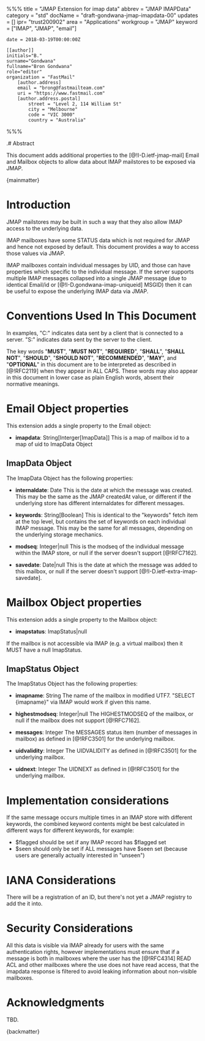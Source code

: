 %%%
    title = "JMAP Extension for imap data"
    abbrev = "JMAP IMAPData"
    category = "std"
    docName = "draft-gondwana-jmap-imapdata-00"
    updates = []
    ipr= "trust200902"
    area = "Applications"
    workgroup = "JMAP"
    keyword = ["IMAP", "JMAP", "email"]

    date = 2018-03-19T00:00:00Z

    [[author]]
    initials="B."
    surname="Gondwana"
    fullname="Bron Gondwana"
    role="editor"
    organization = "FastMail"
        [author.address]
        email = "brong@fastmailteam.com"
        uri = "https://www.fastmail.com"
        [author.address.postal]
            street = "Level 2, 114 William St"
            city = "Melbourne"
            code = "VIC 3000"
            country = "Australia"
%%%

.# Abstract

This document adds additional properties to the [@!I-D.ietf-jmap-mail]
Email and Mailbox objects to allow data about IMAP mailstores to be
exposed via JMAP.

{mainmatter}

# Introduction

JMAP mailstores may be built in such a way that they also allow IMAP
access to the underlying data.

IMAP mailboxes have some STATUS data which is not required for JMAP
and hence not exposed by default.  This document provides a way to
access those values via JMAP.

IMAP mailboxes contain individual messages by UID, and those can
have properties which specific to the individual message.  If the
server supports multiple IMAP messages collapsed into a single JMAP
message (due to identical Email/id or [@!I-D.gondwana-imap-uniqueid] MSGID)
then it can be useful to expose the underlying IMAP data via JMAP.

# Conventions Used In This Document


In examples, "C:" indicates data sent by a client that is connected
to a server. "S:" indicates data sent by the server to the client.

The key words "**MUST**", "**MUST NOT**", "**REQUIRED**", "**SHALL**",
"**SHALL NOT**", "**SHOULD**", "**SHOULD NOT**", "**RECOMMENDED**",
"**MAY**", and "**OPTIONAL**" in this document are to be interpreted as
described in [@!RFC2119] when they appear in ALL CAPS.  These words may
also appear in this document in lower case as plain English words,
absent their normative meanings.

# Email Object properties

This extension adds a single property to the Email object:

- **imapdata**: String[Interger[ImapData]]
  This is a map of mailbox id to a map of uid to ImapData Object

## ImapData Object

The ImapData Object has the following properties:

- **internaldate**: Date
  This is the date at which the message was created.  This
  may be the same as the JMAP createdAt value, or different if
  the underlying store has different internaldates for different
  messages.

- **keywords**: String[Boolean]
  This is identical to the "keywords" fetch item at the top level,
  but contains the set of keywords on each individual IMAP message.
  This may be the same for all messages, depending on the underlying
  storage mechanics.

- **modseq**: Integer|null
  This is the modseq of the individual message within the IMAP store,
  or null if the server doesn't support [@!RFC7162].

- **savedate**: Date|null
  This is the date at which the message was added to this mailbox,
  or null if the server doesn't support [@!I-D.ietf-extra-imap-savedate].

# Mailbox Object properties

This extension adds a single property to the Mailbox object:

- **imapstatus**: ImapStatus|null

If the mailbox is not accessible via IMAP (e.g. a virtual mailbox)
then it MUST have a null ImapStatus.

## ImapStatus Object

The ImapStatus Object has the following properties:

- **imapname**: String
  The name of the mailbox in modified UTF7.  "SELECT {imapname}"
  via IMAP would work if given this name.

- **highestmodseq**: Integer|null
  The HIGHESTMODSEQ of the mailbox, or null if the mailbox does not
  support [@!RFC7162].

- **messages**: Integer
  The MESSAGES status item (number of messages in mailbox) as defined
  in [@!RFC3501] for the underlying mailbox.

- **uidvalidity**: Integer
  The UIDVALIDITY as defined in [@!RFC3501] for the underlying mailbox.

- **uidnext**: Integer
  The UIDNEXT as defined in [@!RFC3501] for the underlying mailbox.

# Implementation considerations

If the same message occurs multiple times in an IMAP store with different
keywords, the combined keyword contents might be best calculated in different
ways for different keywords, for example:

 * $flagged should be set if any IMAP record has $flagged set
 * $seen should only be set if ALL messages have $seen set (because
   users are generally actually interested in "unseen")

# IANA Considerations

There will be a registration of an ID, but there's not yet a JMAP
registry to add the it into.

# Security Considerations

All this data is visible via IMAP already for users with the same
authentication rights, however implementations must ensure that if
a message is both in mailboxes where the user has the [@!RFC4314]
READ ACL and other mailboxes where the use does not have read access,
that the imapdata response is filtered to avoid leaking information
about non-visible mailboxes.

# Acknowledgments

TBD.

{backmatter}
